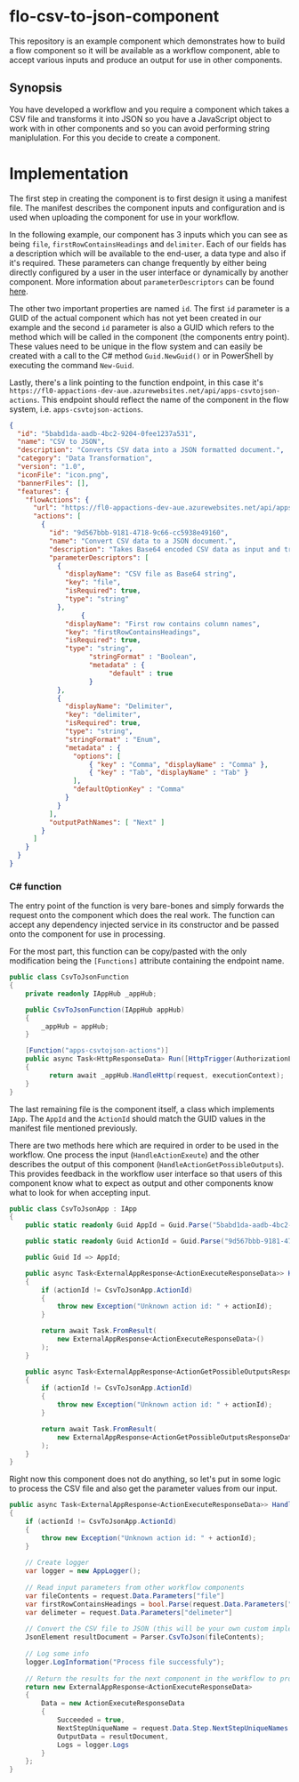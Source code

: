 # flo-csv-to-json-component

This repository is an example component which demonstrates how to build a flow component so it will be available as a workflow component, able to accept various inputs and produce an output for use in other components.

## Synopsis

You have developed a workflow and you require a component which takes a CSV file and transforms it into JSON so you have a JavaScript object to work with in other components and so you can avoid performing string maniplulation. For this you decide to create a component.

# Implementation

The first step in creating the component is to first design it using a manifest file. The manifest describes the component inputs and configuration and is used when uploading the component for use in your workflow.

In the following example, our component has 3 inputs which you can see as being `file`, `firstRowContainsHeadings` and `delimiter`. Each of our fields has a description which will be available to the end-user, a data type and also if it's required. These parameters can change frequently by either being directly configured by a user in the user interface or dynamically by another component. More information about `parameterDescriptors` can be found [here](https://link/to/somewhere/else).

The other two important properties are named `id`. The first `id` parameter is a GUID of the actual component which has not yet been created in our example and the second `id` parameter is also a GUID which refers to the method which will be called in the component (the components entry point). These values need to be unique in the flow system and can easily be created with a call to the C# method `Guid.NewGuid()` or in PowerShell by executing the command `New-Guid`.

Lastly, there's a link pointing to the function endpoint, in this case it's `https://fl0-appactions-dev-aue.azurewebsites.net/api/apps-csvtojson-actions`. This endpoint should reflect the name of the component in the flow system, i.e. `apps-csvtojson-actions`.

```json
{
  "id": "5babd1da-aadb-4bc2-9204-0fee1237a531",
  "name": "CSV to JSON",
  "description": "Converts CSV data into a JSON formatted document.",
  "category": "Data Transformation",
  "version": "1.0",
  "iconFile": "icon.png",
  "bannerFiles": [],
  "features": {
    "flowActions": {
      "url": "https://fl0-appactions-dev-aue.azurewebsites.net/api/apps-csvtojson-actions",
      "actions": [
        {
          "id": "9d567bbb-9181-4718-9c66-cc5938e49160",
          "name": "Convert CSV data to a JSON document.",
          "description": "Takes Base64 encoded CSV data as input and transforms it into a JSON document.",
          "parameterDescriptors": [
            {
              "displayName": "CSV file as Base64 string",
              "key": "file",
              "isRequired": true,
              "type": "string"
            },
			      {
              "displayName": "First row contains column names",
              "key": "firstRowContainsHeadings",
              "isRequired": true,
              "type": "string",
			        "stringFormat" : "Boolean",
			        "metadata" : {
				         "default" : true
			        }
            },
            {
              "displayName": "Delimiter",
              "key": "delimiter",
              "isRequired": true,
              "type": "string",
              "stringFormat" : "Enum",
              "metadata" : {
                "options": [
                    { "key" : "Comma", "displayName" : "Comma" },
                    { "key" : "Tab", "displayName" : "Tab" }
                ],
                "defaultOptionKey" : "Comma"
              }
            }
          ],
          "outputPathNames": [ "Next" ]
        }
      ]
    }
  }
}
```

### C# function

The entry point of the function is very bare-bones and simply forwards the request onto the component which does the real work. The function can accept any dependency injected service in its constructor and be passed onto the component for use in processing.

For the most part, this function can be copy/pasted with the only modification being the `[Functions]` attribute containing the endpoint name.

```csharp
public class CsvToJsonFunction
{
    private readonly IAppHub _appHub;

    public CsvToJsonFunction(IAppHub appHub)
    {
        _appHub = appHub;
    }

    [Function("apps-csvtojson-actions")]
    public async Task<HttpResponseData> Run([HttpTrigger(AuthorizationLevel.Anonymous, "post")] HttpRequestData request, FunctionContext executionContext)
    {
          return await _appHub.HandleHttp(request, executionContext);
    }
}
```

The last remaining file is the component itself, a class which implements `IApp`. The `AppId` and the `ActionId` should match the GUID values in the manifest file mentioned previously.

There are two methods here which are required in order to be used in the workflow. One process the input (`HandleActionExeute`) and the other describes the output of this component (`HandleActionGetPossibleOutputs`). This provides feedback in the workflow user interface so that users of this component know what to expect as output and other components know what to look for when accepting input.

```csharp
public class CsvToJsonApp : IApp
{
    public static readonly Guid AppId = Guid.Parse("5babd1da-aadb-4bc2-9204-0fee1237a531");

    public static readonly Guid ActionId = Guid.Parse("9d567bbb-9181-4718-9c66-cc5938e49160");

    public Guid Id => AppId;

    public async Task<ExternalAppResponse<ActionExecuteResponseData>> HandleActionExecute(Guid actionId, ExternalAppRequest<ActionExecuteRequestData> request)
    {
        if (actionId != CsvToJsonApp.ActionId)
        {
            throw new Exception("Unknown action id: " + actionId);
        }

        return await Task.FromResult(
            new ExternalAppResponse<ActionExecuteResponseData>()
        );
    }

    public async Task<ExternalAppResponse<ActionGetPossibleOutputsResponseData>> HandleActionGetPossibleOutputs(Guid actionId, ExternalAppRequest<ActionGetPossibleOutputsRequestData> request)
    {
        if (actionId != CsvToJsonApp.ActionId)
        {
            throw new Exception("Unknown action id: " + actionId);
        }

        return await Task.FromResult(
            new ExternalAppResponse<ActionGetPossibleOutputsResponseData>()
        );
    }
}
```

Right now this component does not do anything, so let's put in some logic to process the CSV file and also get the parameter values from our input.

```csharp
public async Task<ExternalAppResponse<ActionExecuteResponseData>> HandleActionExecute(Guid actionId, ExternalAppRequest<ActionExecuteRequestData> request)
{
    if (actionId != CsvToJsonApp.ActionId)
    {
        throw new Exception("Unknown action id: " + actionId);
    }
    
    // Create logger
    var logger = new AppLogger();
    
    // Read input parameters from other workflow components
    var fileContents = request.Data.Parameters["file"]
    var firstRowContainsHeadings = bool.Parse(request.Data.Parameters["firstRowContainsHeadings"])
    var delimeter = request.Data.Parameters["delimeter"]
    
    // Convert the CSV file to JSON (this will be your own custom implementation
    JsonElement resultDocument = Parser.CsvToJson(fileContents);
    
    // Log some info
    logger.LogInformation("Process file successfuly");
    
    // Return the results for the next component in the workflow to process
    return new ExternalAppResponse<ActionExecuteResponseData>
    {
        Data = new ActionExecuteResponseData
        {
            Succeeded = true,
            NextStepUniqueName = request.Data.Step.NextStepUniqueNames.FirstOrDefault(),
            OutputData = resultDocument,
            Logs = logger.Logs
        }
    };
}
```

